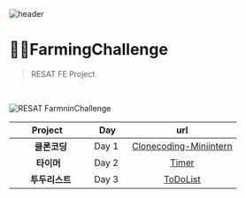
<br>
<br>



![header](https://capsule-render.vercel.app/api?type=Cylinder&color=0:99a4f6,100:E4E5E4&height=180&section=header&text=RESAT%20FarmingChallenge%20&fontSize=50&)


# 👩‍🌾FarmingChallenge
> RESAT FE Project
<br>

![RESAT FarmninChallenge](https://github.com/sm022/RESAT_FarmingChallenge/assets/77651050/75ca5b26-3809-47be-a346-335607fcffc0)

<div align="center">
  
 | &nbsp;Project &nbsp;|Day|url|
 |:---:|:---:|:---:|
 |   &nbsp;&nbsp;&nbsp; &nbsp; &nbsp;**클론코딩**&nbsp; &nbsp; &nbsp;| &nbsp;Day 1 &nbsp;|[Clonecoding-Miniintern](https://bucolic-salamander-9a9e30.netlify.app/)|
 |   &nbsp;&nbsp;&nbsp; &nbsp;**타이머**&nbsp; &nbsp; &nbsp;| &nbsp;Day 2 &nbsp;|[Timer](https://thriving-fenglisu-94ab5b.netlify.app/)|
 |   &nbsp;&nbsp;&nbsp; &nbsp; &nbsp;**투두리스트**&nbsp; &nbsp; &nbsp;| &nbsp;Day 3 &nbsp;|[ToDoList](https://classy-piroshki-3229c8.netlify.app/)|  

</div>

<br>




